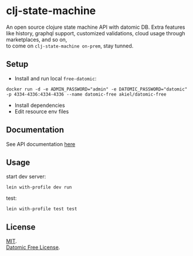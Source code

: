 # clj-state-machine
An open source clojure state machine API with datomic DB.
Extra features like history, graphql support, customized validations, cloud usage through marketplaces, and so on,   
to come on `clj-state-machine on-prem`, stay tunned.

## Setup
* Install and run local `free-datomic`:
```shell
docker run -d -e ADMIN_PASSWORD="admin" -e DATOMIC_PASSWORD="datomic" -p 4334-4336:4334-4336 --name datomic-free akiel/datomic-free
```
* Install dependencies
* Edit resource env files

## Documentation
See API documentation [here](doc/intro.md)

## Usage

start dev server:
```shell
lein with-profile dev run
```

test:
```shell
lein with-profile test test
```

## License
[MIT](LICENSE.md).  
[Datomic Free License](https://www.datomic.com/datomic-free-edition-license.html).
